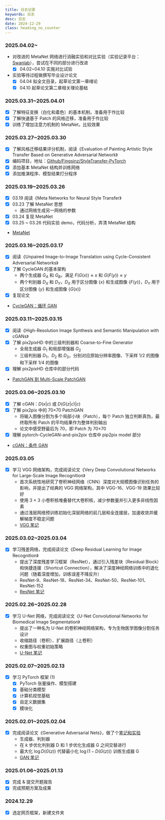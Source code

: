 ```yaml
---
title: 日志记录
keywords: 日志
desc: 日志
date: 2024-12-29
class: heading_no_counter
---
```


### 2025.04.02~

- 对改进的 MetaNet 网络进行消融实验和对比实验（实验记录平台：[Swanlab](https://swanlab.cn/@Fingsinz/StyleTransfer/overview)），尝试在不同的部分进行改进
    - [x] 04.02~04.10 实施对比试验
- 实验等待过程做撰写毕业设计论文
    - [x] 04.04 拟全文目录，起草论文第一章绪论
    - [x] 04.10 起草论文第二章相关理论基础

### 2025.03.31~2025.04.01

- [x] 了解特征变换（白化和着色）的基本机制，准备用于作比较
- [x] 了解快速基于 Patch 的风格迁移，准备用于作比较
- [x] 训练了增加注意力机制的 MetaNet，比较效果

### 2025.03.27~2025.03.30

- [x] 了解风格迁移结果评分机制，阅读《Evaluation of Painting Artistic Style Transfer Based on Generative Adversarial Network》
- [x] 编码项目，地址：[Github/Fingsinz/StyleTransfer-PyTorch](https://github.com/Fingsinz/StyleTransfer-PyTorch/)
- [x] 添加基本 MetaNet 结构并训练网络
- [x] 添加推演程序、模型结果打分程序

### 2025.03.19~2025.03.26

- [x] 03.19 阅读《Meta Networks for Neural Style Transfer》
- [x] 03.23 了解 MetaNet 思想
    - 通过网络生成另一网络的参数
- [x] 03.24 复现 MetaNet
- [x] 03.25 ~ 03.26 代码实验 demo，代码分析，弄清 MetaNet 结构
- [MetaNet](../ref_and_notes/metanet.md)

### 2025.03.16~2025.03.17

- [x] 阅读《Unpaired Image-to-Image Translation using Cycle-Consistent Adversarial Networks》
- [x] 了解 CycleGAN 的基本架构
    - 两个生成器 $G_A$ 和 $G_B$，满足 $F(G(x))\approx x$ 和 $G(F(y))\approx y$
    - 两个判别器 $D_X$ 和 $D_Y$，$D_X$ 用于区分图像 $\{x\}$ 和生成图像 $\{F(y)\}$，$D_Y$ 用于区分图像 $\{y\}$ 和生成图像 $\{G(x)\}$
- [x] 复现论文
- [CycleGAN：循环 GAN](../ref_and_notes/cyclegan.md)

### 2025.03.11~2025.03.15

- [x] 阅读《High-Resolution Image Synthesis and Semantic Manipulation with cGANs》
- [x] 了解 pix2pixHD 中的三级判别器和 Coarse-to-Fine Generator
    - 全局生成器 $G_1$ 和局部增强器 $G_2$
    - 三级判别器 $D_1$、$D_2$ 和 $D_3$，分别对应原始分辨率图像、下采样 1/2 的图像和下采样 1/4 的图像
- [x] 理解 pix2pixHD 仓库中的部分代码
- [PatchGAN 到 Multi-Scale PatchGAN](../ref_and_notes/patchgan.md)

### 2025.03.06~2025.03.10

- [x] 了解 cGAN：$D(x|c)$ 或 $D(G(z|c)|c)$
- [x] 了解 pix2pix 中的 70×70 PatchGAN
    - 将输入图像分割为多个局部小块（Patch），每个 Patch 独立判断真伪，最终取所有 Patch 的平均结果作为整体判别输出
    - 论文中感受野最后为 70，即 Patch 为 70×70
- [x] 理解 pytorch-CycleGAN-and-pix2pix 仓库中 pip2pix model 部分
- [cGAN：条件 GAN](../ref_and_notes/cgan.md)

### 2025.03.05

- [x] 学习 VGG 网络架构，完成阅读论文《Very Deep Convolutional Networks for Large-Scale Image Recognition》
    - 首次系统性地研究了卷积神经网络（CNN）深度对大规模图像识别任务的影响，并提出了经典的 VGG 网络架构，其中 VGG-16、VGG-19 效果比较好
    - 使用 3 × 3 小卷积核堆叠替代大卷积核，减少参数量并引入更多非线性因素
    - 通过浅层网络预训练初始化深层网络的前几层和全连接层，加速收敛并缓解梯度不稳定问题
    - [VGG 笔记](../ref_and_notes/vgg.md)

### 2025.03.02~2025.03.04

- [x] 学习残差网络，完成阅读论文《Deep Residual Learning for Image Recognition》
    - 提出了深度残差学习框架（ResNet），通过引入残差块（Residual Block）和快捷连接（Shortcut Connection），解决了深度神经网络训练中的退化问题（随着深度增加，训练误差不降反升）
    - ResNet-9、ResNet-18、ResNet-34、ResNet-50、ResNet-101、ResNet-152
    - [ResNet 笔记](../ref_and_notes/resnet.md)

### 2025.02.26~2025.02.28

- [x] 学习 U-Net 网络，完成阅读论文《U-Net Convolutional Networks for Biomedical Image Segmentation》
    - 提出了一种名为 U-Net 的卷积神经网络架构，专为生物医学图像分割任务设计
    - 收缩路径（卷积）、扩展路径（上卷积）
    - 权重图与权重初始策略
    - [U-Net 笔记](../ref_and_notes/unet.md)

### 2025.02.07~2025.02.13

- [x] 学习 PyTorch 框架 (1)
    - [x] PyTorch 张量操作、模型搭建
    - [x] 基础分类模型
    - [x] 计算机视觉基础
    - [x] 自定义数据集
    - [x] 模块化

### 2025.02.01~2025.02.04

- [x] 完成阅读论文《Generative Adversarial Nets》，做了个[笔记和实验](/ref_and_note/GAN.html)
    - 生成器、判别器
    - 在 $k$ 步优化判别器 D 和 $1$ 步优化生成器 G 之间交替进行
    - 最大化 $\log D(G(z))$ 代替最小化 $\log(1−D(G(z)))$ 训练生成器 G
    - [GAN 笔记](../ref_and_notes/gan.md)

### 2025.01.06~2025.01.13

- [x] 完成 & 提交开题报告
- [x] 完成预期方案及成果

### 2024.12.29

- [x] 选定网页框架，新建文件夹

